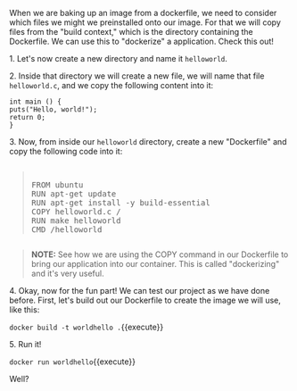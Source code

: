 When we are baking up an image from a dockerfile, we need to consider which files we might we preinstalled onto our image. For that we will copy files from the "build context," which is the directory containing the Dockerfile. We can use this to "dockerize" a application. Check this out!

1\. Let's now create a new directory and name it `helloworld`. 

2\. Inside that directory we will create a new file, we will name that file `helloworld.c`, and we copy the following content into it:

```
int main () {
puts("Hello, world!");
return 0;
}
```

3\. Now, from inside our `helloworld` directory, create a new "Dockerfile" and copy the following code into it:

<pre class="file" data-filename="Dockerfile" data-target="replace"><blockquote>
FROM ubuntu
RUN apt-get update
RUN apt-get install -y build-essential
COPY helloworld.c /
RUN make helloworld
CMD /helloworld
</blockquote></pre>

> **NOTE:** See how we are using the COPY command in our Dockerfile to bring our application into our container. This is called "dockerizing" and it's very useful.

4\. Okay, now for the fun part! We can test our project as we have done before. First, let's build out our Dockerfile to create the image we will use, like this:

`docker build -t worldhello .`{{execute}}

5\. Run it! 

`docker run worldhello`{{execute}}

Well?

